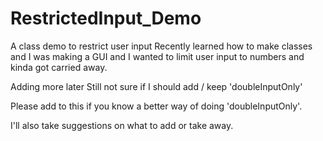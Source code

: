 # RestrictedInput_Demo
A class demo to restrict user input
Recently learned how to make classes and I was making a GUI and I wanted to limit user input to numbers and kinda got carried away.

Adding more later
Still not sure if I should add / keep 'doubleInputOnly'

Please add to this if you know a better way of doing 'doubleInputOnly'.

I'll also take suggestions on what to add or take away.
